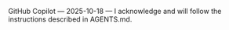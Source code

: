 GitHub Copilot — 2025-10-18 — I acknowledge and will follow the instructions described in AGENTS.md.
